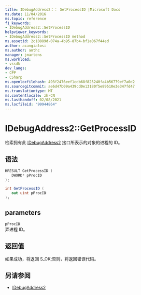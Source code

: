 ```yaml
---
title: IDebugAddress2：： GetProcessID |Microsoft Docs
ms.date: 11/04/2016
ms.topic: reference
f1_keywords:
- IDebugAddress2::GetProcessID
helpviewer_keywords:
- IDebugAddress2::GetProcessID method
ms.assetid: 2c18889d-074a-4b95-87b4-bf1a067f44ed
author: acangialosi
ms.author: anthc
manager: jmartens
ms.workload:
- vssdk
dev_langs:
- CPP
- CSharp
ms.openlocfilehash: 493f2476eef1cdb68f825240fa4b56779ef7a0d2
ms.sourcegitcommit: ae6d47b09a439cd0e13180f5e89510e3e347fd47
ms.translationtype: MT
ms.contentlocale: zh-CN
ms.lasthandoff: 02/08/2021
ms.locfileid: "99944864"
---
```

# <a name="idebugaddress2getprocessid"></a>IDebugAddress2::GetProcessID
检索拥有此 [IDebugAddress2](../../../extensibility/debugger/reference/idebugaddress2.md) 接口所表示的对象的进程的 ID。

## <a name="syntax"></a>语法

```cpp
HRESULT GetProcessID (
   DWORD* pProcID
);
```

```csharp
int GetProcessID (
   out uint pProcID
);
```

## <a name="parameters"></a>parameters
`pProcID`\
弄进程 ID。

## <a name="return-value"></a>返回值
 如果成功，将返回 S_OK;否则，将返回错误代码。

## <a name="see-also"></a>另请参阅
- [IDebugAddress2](../../../extensibility/debugger/reference/idebugaddress2.md)
